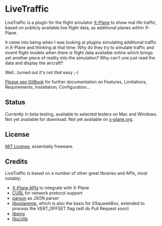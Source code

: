 # LiveTraffic
LiveTraffic is a plugin for the flight simulator [X-Plane](https://www.x-plane.com) to show real life traffic, based on publicly available live flight data, as additional planes within X-Plane.

It came into being when I was looking at plugins simulating additional traffic in X-Plane and thinking at that time: Why do they try to simulate traffic and invent flight models when there is flight data available online which brings yet another piece of reality into the simulation? Why can't one just read the data and display the aircraft?

Well...turned out it's not *that* easy ;-)

[Please see GitBook](https://twinfan.gitbook.io/livetraffic/) for further documentation on Features, Limitations, Requirements, Installation, Configuration...

## Status
Currently in beta testing, available to selected testers on Mac and Windows.
Not yet available for download.
Not yet available on [x-plane.org](https://forums.x-plane.org/index.php?/files/).

## License
[MIT License](https://github.com/TwinFan/LiveTraffic/blob/master/LICENSE), essentially freeware.

## Credits
LiveTraffic is based on a number of other great libraries and APIs, most notably:
- [X-Plane APIs](https://developer.x-plane.com/sdk/plugin-sdk-documents/) to integrate with X-Plane
- [CURL](https://curl.haxx.se/libcurl/) for network protocol support
- [parson](https://github.com/kgabis/parson) as JSON parser
- [libxplanemp](https://github.com/kuroneko/libxplanemp), which is also the basis for XSquawkBox, extended to process the VERT_OFFSET flag (will do Pull Request soon) 
- [libpng](http://www.libpng.org/pub/png/libpng.html)
- [libz/zlib](https://zlib.net)
